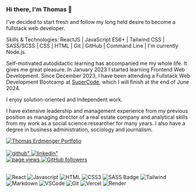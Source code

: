 ### Hi there, I'm Thomas 👋

<p>I've decided to start fresh and follow my long held desire to become a fullstack web developer.</p>
<p>Skills & Technologies: ReactJS | JavaScript ES6+ | Tailwind CSS | SASS/SCSS | CSS | HTML | Git | GitHub | Command Line | I'm currently Node.js.</p>
<p>Self-motivated autodidactic learning has accompanied me my whole life. It gives me great pleasure. In January 2023 I started learning Frontend Web Development. Since December 2023, I have been attending a Fullstack Web Development Bootcamp at
<a
  href="https://www.super-code.de/"
  target="_blank"
  >SuperCode</a>, which I will finish at the end of June 2024.</p>
<p>I enjoy solution-oriented and independent work.</p>
<p>I have extensive leadership and management experience from my previous position as managing director of a real estate company and analytical skills from my work as a social science researcher for many years. I also have a degree in business administration, sociology and journalism.</p>

 <a href="https://portfolio-twpg.onrender.com/" target="blank">
  <img src="https://img.shields.io/badge/Website-3B4247?style=for-the-badge&logo=medium&logoColor=white&bgColor=" alt="Thomas Erdmenger Portfolio" />
 </a>

<br>
<br>

<a href="https://github.com/thomaserdmenger" target="_blank">
  <img src=https://img.shields.io/badge/github-%2324292e.svg?&style=for-the-badge&logo=github&logoColor=white alt=github" />
</a>
<a href="https://www.linkedin.com/in/thomaserdmenger/" target="_blank">
  <img src=https://img.shields.io/badge/linkedin-%231E77B5.svg?&style=for-the-badge&logo=linkedin&logoColor=white alt=linkedin" />
</a>
<br>
<a href="https://github.com/thomaserdmenger">
  <img src="https://komarev.com/ghpvc/?username=thomaserdmenger" alt="page views">
</a>
<a href="https://github.com/thomaserdmenger?tab=followers">
  <img alt="GitHub followers" src="https://img.shields.io/github/followers/thomaserdmenger?color=green&logo=github">
</a>

<br>
<br>

![React](https://img.shields.io/badge/-React-09131B?style=for-the-badge&logo=react&logoColor=61DBFB)
![Javascript](https://img.shields.io/badge/Javascript-09131B?style=for-the-badge&logo=javascript)
![HTML](https://img.shields.io/badge/HTML5-09131B?style=for-the-badge&logo=html5)
![CSS3](https://img.shields.io/badge/CSS3-09131B?style=for-the-badge&logo=css3&logoColor=1572B6)
![SASS Badge](https://img.shields.io/badge/Sass-09131B?style=for-the-badge&logo=sass)
![Tailwind](https://img.shields.io/badge/Tailwind_CSS-09131B?style=for-the-badge&logo=tailwindcss&)
![Markdown](https://img.shields.io/badge/Markdown-09131B?style=for-the-badge&logo=markdown&logoColor=white)
![VSCode](https://img.shields.io/badge/Visual_Studio-09131B?style=for-the-badge&logo=visual%20studio&logoColor=005BA4)
![Git](https://img.shields.io/badge/Git-09131B?style=for-the-badge&logo=git)
![Vercel](https://img.shields.io/badge/Vercel-09131B?style=for-the-badge&logo=Vercel&logoColor=white)
![Render](https://img.shields.io/badge/Render-09131B?style=for-the-badge&logo=Render&logoColor=white)

<!-- ![Typescript](https://img.shields.io/badge/Typescript-09131B?style=for-the-badge&logo=typescript) -->
<!-- ![React Native](https://img.shields.io/badge/React_Native-09131B?style=for-the-badge&logo=react&logoColor=61DAFB) -->
<!-- ![Next.js](https://img.shields.io/badge/next.js-09131B?style=for-the-badge&logo=nextdotjs&logoColor=white) -->
<!-- ![Nodejs](https://img.shields.io/badge/Nodejs-09131B?style=for-the-badge&logo=node.js&logoColor=3C873A) -->
<!-- ![Express.js](https://img.shields.io/badge/Express.js-09131B?style=for-the-badge&logo=express&logoColor=white) -->
<!-- ![MongoDB](https://img.shields.io/badge/MongoDB-09131B?style=for-the-badge&logo=mongodb) -->
